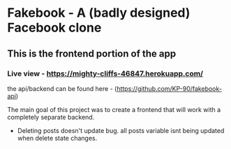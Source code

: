 # Fakebook - A (badly designed) Facebook clone

## This is the frontend portion of the app

### Live view - https://mighty-cliffs-46847.herokuapp.com/

the api/backend can be found here - (https://github.com/KP-90/fakebook-api)


The main goal of this project was to create a frontend that will work with a completely separate backend. 


- Deleting posts doesn't update bug. all posts variable isnt being updated when delete state changes.
